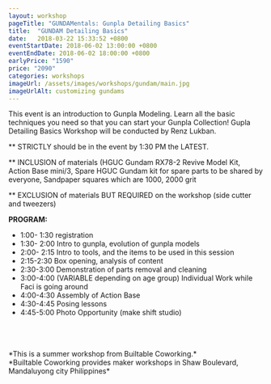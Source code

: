 ```yaml
---
layout: workshop
pageTitle: "GUNDAMentals: Gunpla Detailing Basics"
title:  "GUNDAM Detailing Basics"
date:   2018-03-22 15:33:52 +0800
eventStartDate: 2018-06-02 13:00:00 +0800
eventEndDate: 2018-06-02 18:00:00 +0800
earlyPrice: "1590"
price: "2090"
categories: workshops
imageUrl: /assets/images/workshops/gundam/main.jpg
imageUrlAlt: customizing gundams
---
```

This event is an introduction to Gunpla Modeling. Learn all the basic techniques you need so that you can start your Gunpla Collection! Gupla Detailing Basics Workshop will be conducted by Renz Lukban.

** STRICTLY should be in the event by 1:30 PM the LATEST.

** INCLUSION of materials (HGUC Gundam RX78-2 Revive Model Kit, Action Base mini/3, Spare HGUC Gundam kit for spare parts to be shared by everyone, Sandpaper squares which are 1000, 2000 grit

** EXCLUSION of materials BUT REQUIRED on the workshop (side cutter and tweezers)

**PROGRAM:**
- 1:00- 1:30 registration
- 1:30- 2:00 Intro to gunpla, evolution of gunpla models
- 2:00- 2:15 Intro to tools, and the items to be used in this session
- 2:15-2:30 Box opening, analysis of content
- 2:30-3:00 Demonstration of parts removal and cleaning
- 3:00-4:00 (VARIABLE depending on age group) Individual Work while Faci is going around
- 4:00-4:30 Assembly of Action Base
- 4:30-4:45 Posing lessons
- 4:45-5:00 Photo Opportunity (make shift studio)

<br>
<br>
<br>
*This is a summer workshop from Builtable Coworking.*
<br>
*Builtable Coworking provides maker workshops in Shaw Boulevard, Mandaluyong city Philippines* 